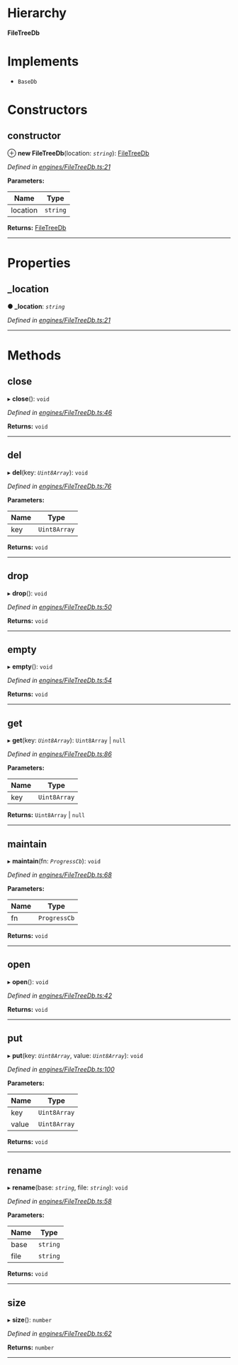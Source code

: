 

# Hierarchy

**FileTreeDb**

# Implements

* `BaseDb`

# Constructors

<a id="constructor"></a>

##  constructor

⊕ **new FileTreeDb**(location: *`string`*): [FileTreeDb](_engines_filetreedb_.filetreedb.md)

*Defined in [engines/FileTreeDb.ts:21](https://github.com/polkadot-js/common/blob/24cd64c/packages/db/src/engines/FileTreeDb.ts#L21)*

**Parameters:**

| Name | Type |
| ------ | ------ |
| location | `string` |

**Returns:** [FileTreeDb](_engines_filetreedb_.filetreedb.md)

___

# Properties

<a id="_location"></a>

##  _location

**● _location**: *`string`*

*Defined in [engines/FileTreeDb.ts:21](https://github.com/polkadot-js/common/blob/24cd64c/packages/db/src/engines/FileTreeDb.ts#L21)*

___

# Methods

<a id="close"></a>

##  close

▸ **close**(): `void`

*Defined in [engines/FileTreeDb.ts:46](https://github.com/polkadot-js/common/blob/24cd64c/packages/db/src/engines/FileTreeDb.ts#L46)*

**Returns:** `void`

___
<a id="del"></a>

##  del

▸ **del**(key: *`Uint8Array`*): `void`

*Defined in [engines/FileTreeDb.ts:76](https://github.com/polkadot-js/common/blob/24cd64c/packages/db/src/engines/FileTreeDb.ts#L76)*

**Parameters:**

| Name | Type |
| ------ | ------ |
| key | `Uint8Array` |

**Returns:** `void`

___
<a id="drop"></a>

##  drop

▸ **drop**(): `void`

*Defined in [engines/FileTreeDb.ts:50](https://github.com/polkadot-js/common/blob/24cd64c/packages/db/src/engines/FileTreeDb.ts#L50)*

**Returns:** `void`

___
<a id="empty"></a>

##  empty

▸ **empty**(): `void`

*Defined in [engines/FileTreeDb.ts:54](https://github.com/polkadot-js/common/blob/24cd64c/packages/db/src/engines/FileTreeDb.ts#L54)*

**Returns:** `void`

___
<a id="get"></a>

##  get

▸ **get**(key: *`Uint8Array`*):  `Uint8Array` &#124; `null`

*Defined in [engines/FileTreeDb.ts:86](https://github.com/polkadot-js/common/blob/24cd64c/packages/db/src/engines/FileTreeDb.ts#L86)*

**Parameters:**

| Name | Type |
| ------ | ------ |
| key | `Uint8Array` |

**Returns:**  `Uint8Array` &#124; `null`

___
<a id="maintain"></a>

##  maintain

▸ **maintain**(fn: *`ProgressCb`*): `void`

*Defined in [engines/FileTreeDb.ts:68](https://github.com/polkadot-js/common/blob/24cd64c/packages/db/src/engines/FileTreeDb.ts#L68)*

**Parameters:**

| Name | Type |
| ------ | ------ |
| fn | `ProgressCb` |

**Returns:** `void`

___
<a id="open"></a>

##  open

▸ **open**(): `void`

*Defined in [engines/FileTreeDb.ts:42](https://github.com/polkadot-js/common/blob/24cd64c/packages/db/src/engines/FileTreeDb.ts#L42)*

**Returns:** `void`

___
<a id="put"></a>

##  put

▸ **put**(key: *`Uint8Array`*, value: *`Uint8Array`*): `void`

*Defined in [engines/FileTreeDb.ts:100](https://github.com/polkadot-js/common/blob/24cd64c/packages/db/src/engines/FileTreeDb.ts#L100)*

**Parameters:**

| Name | Type |
| ------ | ------ |
| key | `Uint8Array` |
| value | `Uint8Array` |

**Returns:** `void`

___
<a id="rename"></a>

##  rename

▸ **rename**(base: *`string`*, file: *`string`*): `void`

*Defined in [engines/FileTreeDb.ts:58](https://github.com/polkadot-js/common/blob/24cd64c/packages/db/src/engines/FileTreeDb.ts#L58)*

**Parameters:**

| Name | Type |
| ------ | ------ |
| base | `string` |
| file | `string` |

**Returns:** `void`

___
<a id="size"></a>

##  size

▸ **size**(): `number`

*Defined in [engines/FileTreeDb.ts:62](https://github.com/polkadot-js/common/blob/24cd64c/packages/db/src/engines/FileTreeDb.ts#L62)*

**Returns:** `number`

___

